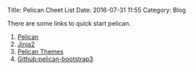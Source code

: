 Title: Pelican Cheet List
Date: 2016-07-31 11:55
Category: Blog

There are some links to quick start pelican.

1. [Pelican](getpelican.com)
2. [Jinja2](http://jinja.pocoo.org)
3. [Pelican Themes](http://www.pelicanthemes.com)
4. [Github:pelican-bootstrap3](https://github.com/getpelican/pelican-themes/tree/master/pelican-bootstrap3)